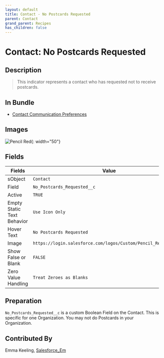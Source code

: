 ```yaml
---
layout: default
title: Contact - No Postcards Requested
parent: Contact
grand_parent: Recipes
has_children: false
---
```



# Contact: No Postcards Requested

## Description
> This indicator represents a contact who has requested not to receive postcards.

## In Bundle
* [Contact Communication Preferences](../bundle-contact-communication-preferences)

## Images 

![Pencil Red](https://login.salesforce.com/logos/Custom/Pencil_Red/logo.png){: width="50"}

## Fields

Fields | Value
-- | --
sObject | `Contact`
Field | `No_Postcards_Requested__c`
Active | `TRUE`
Empty Static Text Behavior | `Use Icon Only`
Hover Text | `No Postcards Requested`
Image | `https://login.salesforce.com/logos/Custom/Pencil_Red/logo.png`
Show False or Blank | `FALSE`
Zero Value Handling | `Treat Zeroes as Blanks`

## Preparation
`No_Postcards_Requested__c` is a custom Boolean Field on the Contact. This is specific for one Organization. You may not do Postcards in your Organization. 

## Contributed By
Emma Keeling, [Salesforce_Em](https://github.com/Salesforce-Em)